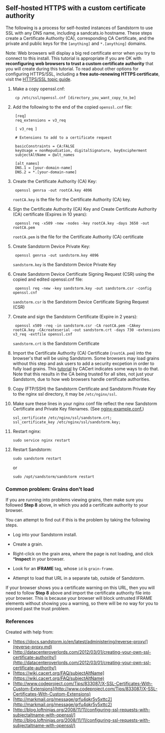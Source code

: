 ## Self-hosted HTTPS with a custom certificate authority

The following is a process for self-hosted instances of Sandstorm to use SSL with any DNS name, including a sandcats.io hostname. These steps create a Certificate Authority (CA), corresponding CA Certificate, and the private and public keys for the `[anything]` and `*.[anything]` domains.

Note: Web browsers will display a big red certificate error when you try to connect to this install. This tutorial is appropriate if you are OK with **reconfiguring web browsers to trust a custom certificate authority** that you will create during this tutorial. To read about other options for configuring HTTPS/SSL, including a **free auto-renewing HTTPS certificate**, visit the [HTTPS/SSL topic guide](ssl.md).

1. Make a copy openssl.cnf:

        cp /etc/ssl/openssl.cnf [directory_you_want_copy_to_be]


2. Add the following to the end of the copied `openssl.cnf` file:

        [req]
        req_extensions = v3_req

        [ v3_req ]

        # Extensions to add to a certificate request

        basicConstraints = CA:FALSE
        keyUsage = nonRepudiation, digitalSignature, keyEncipherment
        subjectAltName = @alt_names

        [alt_names]
        DNS.1 = [your-domain-name]
        DNS.2 = *.[your-domain-name]

3. Create the Certificate Authority (CA) Key:

        openssl genrsa -out rootCA.key 4096
    `rootCA.key` is the file for the Certificate Authority (CA) key.


4. Sign the Certificate Authority (CA) Key and Create Certificate Authority (CA) certificate (Expires in 10 years):

        openssl req -x509 -new -nodes -key rootCA.key -days 3650 -out rootCA.pem

    `rootCA.pem` is the file for the Certificate Authority (CA) certificate


5. Create Sandstorm Device Private Key:

        openssl genrsa -out sandstorm.key 4096

    `sandstorm.key` is the Sandstorm Device Private Key


6. Create Sandstorm Device Certificate Signing Request (CSR) using the copied and edited openssl.cnf file:

        openssl req -new -key sandstorm.key -out sandstorm.csr -config openssl.cnf

    `sandstorm.csr` is the Sandstorm Device Certificate Signing Request (CSR)


7. Create and sign the Sandstorm Certificate (Expire in 2 years):

        openssl x509 -req -in sandstorm.csr -CA rootCA.pem -CAkey rootCA.key -CAcreateserial -out sandstorm.crt -days 730 -extensions v3_req -extfile openssl.cnf

    `sandstorm.crt` is the Sandstorm Certificate


8. Import the Certificate Authority (CA) Certificate (`rootCA.pem`) into the browser's that will be using Sandstorm. Some browsers may load grains without this step and ask users to add a security excpetion in order to fully load grains. This [tutorial](http://wiki.cacert.org/FAQ/BrowserClients) by CACert indicates some ways to do that. Note that this results in the CA being trusted for all sites, not just your Sandstorm, due to how web browsers handle certificate authorities.

9. Copy (FTP/SSH) the Sandstorm Certificate and Sandstorm Private Key to the nginx ssl directory, it may be `/etc/nginx/ssl`.

10. Make sure these lines in your nginx conf file reflect the new Sandstorm Certificate and Private Key filenames. (See
[nginx-example.conf.](https://github.com/sandstorm-io/sandstorm/blob/master/docs/administering/sample-config/nginx-example.conf))

        ssl_certificate /etc/nginx/ssl/sandstorm.crt;
        ssl_certificate_key /etc/nginx/ssl/sandstorm.key;

11. Restart nginx:

        sudo service nginx restart

12. Restart Sandstorm:

        sudo sandstorm restart
    or

        sudo /opt/sandstorm/sandstorm restart

### Common problem: Grains don't load

If you are running into problems viewing grains, then make sure you followed **Step 8** above, in which you add a certificate authority to your browser.

You can attempt to find out if this is the problem by taking the following steps.

- Log into your Sandstorm install.

- Create a grain.

- Right-click on the grain area, where the page is not loading, and click ***Inspect** in your browser.

- Look for an **IFRAME** tag, whose `id` is `grain-frame`.

- Attempt to load that URL in a separate tab, outside of Sandstorm.

If your browser shows you a certificate warning on this URL, then you will need to follow **Step 8** above and import the certificate authority file into your browser. This is because your browser will block untrusted IFRAME elements without showing you a warning, so there will be no way for you to proceed past the trust problem.

### References

Created with help from:

* [https://docs.sandstorm.io/en/latest/administering/reverse-proxy/](reverse-proxy.md)
* [http://datacenteroverlords.com/2012/03/01/creating-your-own-ssl-certificate-authority/](http://datacenteroverlords.com/2012/03/01/creating-your-own-ssl-certificate-authority/)
* [https://wiki.cacert.org/FAQ/subjectAltName](https://wiki.cacert.org/FAQ/subjectAltName)
* [http://www.codeproject.com/Tips/833087/X-SSL-Certificates-With-Custom-Extensions](http://www.codeproject.com/Tips/833087/X-SSL-Certificates-With-Custom-Extensions)
* [http://markmail.org/message/grfu4qkr5v5xttc2](http://markmail.org/message/grfu4qkr5v5xttc2)
* [http://blog.loftninjas.org/2008/11/11/configuring-ssl-requests-with-subjectaltname-with-openssl/](http://blog.loftninjas.org/2008/11/11/configuring-ssl-requests-with-subjectaltname-with-openssl/)

